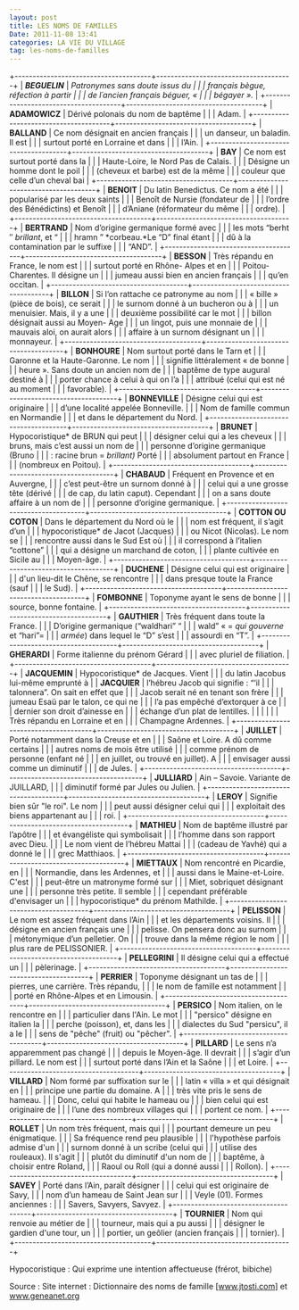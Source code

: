 ```yaml
---
layout: post
title: LES NOMS DE FAMILLES
Date: 2011-11-08 13:41
categories: LA VIE DU VILLAGE
tag: les-noms-de-familles
---
```


+--------------------------------------+--------------------------------------+
| ***BEGUELIN***                       | *Patronymes sans doute issus du      |
|                                      | français bègue, réfection à partir   |
|                                      | de l´ancien français béguer, «       |
|                                      | bégayer ».*                          |
+--------------------------------------+--------------------------------------+
| **ADAMOWICZ**                        | Dérivé polonais du nom de baptême    |
|                                      | Adam.                                |
+--------------------------------------+--------------------------------------+
| **BALLAND**                          | Ce nom désignait en ancien français  |
|                                      | un danseur, un baladin. Il est       |
|                                      | surtout porté en Lorraine et dans    |
|                                      | l’Ain.                               |
+--------------------------------------+--------------------------------------+
| **BAY**                              | Ce nom est surtout porté dans la     |
|                                      | Haute-Loire, le Nord Pas de Calais.  |
|                                      | Désigne un homme dont le poil        |
|                                      | (cheveux et barbe) est de la même    |
|                                      | couleur que celle d’un cheval bai    |
+--------------------------------------+--------------------------------------+
| **BENOIT**                           | Du latin Benedictus. Ce nom a été    |
|                                      | popularisé par les deux saints       |
|                                      | Benoît de Nursie (fondateur de       |
|                                      | l’ordre des Bénédictins) et Benoît   |
|                                      | d’Aniane (réformateur du même        |
|                                      | ordre).                              |
+--------------------------------------+--------------------------------------+
| **BERTRAND**                         | Nom d’origine germanique formé avec  |
|                                      | les mots “berht ″ *brillant*, et “   |
|                                      | hramn ” *corbeau.*Le “D” final étant |
|                                      | dû à la contamination par le suffixe |
|                                      | “AND”.                               |
+--------------------------------------+--------------------------------------+
| **BESSON**                           | Très répandu en France, le nom est   |
|                                      | surtout porté en Rhône- Alpes et en  |
|                                      | Poitou-Charentes. Il désigne un      |
|                                      | jumeau aussi bien en ancien français |
|                                      | qu’en occitan.                       |
+--------------------------------------+--------------------------------------+
| **BILLON**                           | Si l’on rattache ce patronyme au nom |
|                                      | « bille » (pièce de bois), ce serait |
|                                      | le surnom donné à un bucheron ou à   |
|                                      | un menuisier. Mais, il y a une       |
|                                      | deuxième possibilité car le mot      |
|                                      | billon désignait aussi au Moyen- Age |
|                                      | un lingot, puis une monnaie de       |
|                                      | mauvais aloi, on aurait alors        |
|                                      | affaire à un surnom désignant un     |
|                                      | monnayeur.                           |
+--------------------------------------+--------------------------------------+
| **BONHOURE**                         | Nom surtout porté dans le Tarn et    |
|                                      | Garonne et la Haute-Garonne. Le nom  |
|                                      | signifie littéralement « de bonne    |
|                                      | heure ». Sans doute un ancien nom de |
|                                      | baptême de type augural destiné à    |
|                                      | porter chance à celui à qui on l’a   |
|                                      | attribué (celui qui est né au moment |
|                                      | favorable).                          |
+--------------------------------------+--------------------------------------+
| **BONNEVILLE**                       | Désigne celui qui est originaire     |
|                                      | d’une localité appelée Bonneville.   |
|                                      | Nom de famille commun en Normandie   |
|                                      | et dans le département du Nord.      |
+--------------------------------------+--------------------------------------+
| **BRUNET**                           | Hypocoristique\* de BRUN qui peut    |
|                                      | désigner celui qui a les cheveux     |
|                                      | bruns, mais c’est aussi un nom de    |
|                                      | personne d’origine germanique (Bruno |
|                                      | : racine brun = *brillant)* Porté    |
|                                      | absolument partout en France         |
|                                      | (nombreux en Poitou).                |
+--------------------------------------+--------------------------------------+
| **CHABAUD**                          | Fréquent en Provence et en Auvergne, |
|                                      | c’est peut-être un surnom donné à    |
|                                      | celui qui a une grosse tête (dérivé  |
|                                      | de cap, du latin caput). Cependant   |
|                                      | on a sans doute affaire à un nom de  |
|                                      | personne d’origine germanique.       |
+--------------------------------------+--------------------------------------+
| **COTTON OU COTON**                  | Dans le département du Nord où le    |
|                                      | nom est fréquent, il s’agit d’un     |
|                                      | hypocoristique\* de Jacot (Jacques)  |
|                                      | ou Nicot (Nicolas). Le nom se        |
|                                      | rencontre aussi dans le Sud Est où   |
|                                      | il correspond à l’italien “cottone”  |
|                                      | qui a désigne un marchand de coton,  |
|                                      | plante cultivée en Sicile au         |
|                                      | Moyen-âge.                           |
+--------------------------------------+--------------------------------------+
| **DUCHENE**                          | Désigne celui qui est originaire     |
|                                      | d'un lieu-dit le Chêne, se rencontre |
|                                      | dans presque toute la France (sauf   |
|                                      | le Sud).                             |
+--------------------------------------+--------------------------------------+
| **FOMBONNE**                         | Toponyme ayant le sens de bonne      |
|                                      | source, bonne fontaine.              |
+--------------------------------------+--------------------------------------+
| **GAUTHIER**                         | Très fréquent dans toute la France.  |
|                                      | D’origine germanique (“waldhari” “   |
|                                      | wald” « = *qui gouverne* et “hari”=  |
|                                      | *armée*) dans lequel le “D” s’est    |
|                                      | assourdi en “T”.                     |
+--------------------------------------+--------------------------------------+
| **GHERARDI**                         | Forme italienne du prénom Gérard     |
|                                      | avec pluriel de filiation.           |
+--------------------------------------+--------------------------------------+
| **JACQUEMIN**                        | Hypocoristique\* de Jacques. Vient   |
|                                      | du latin Jacobus lui-même emprunté à |
| **JACQUIER**                         | l’hébreu Jacob qui signifie : “‘il   |
|                                      | talonnera”. On sait en effet que     |
|                                      | Jacob serait né en tenant son frère  |
|                                      | jumeau Esaü par le talon, ce qui ne  |
|                                      | l’a pas empêché d’extorquer à ce     |
|                                      | dernier son droit d’ainesse en       |
|                                      | échange d’un plat de lentilles.      |
|                                      |                                      |
|                                      | Très répandu en Lorraine et en       |
|                                      | Champagne Ardennes.                  |
+--------------------------------------+--------------------------------------+
| **JUILLET**                          | Porté notamment dans la Creuse et en |
|                                      | Saône et Loire. A dû comme certains  |
|                                      | autres noms de mois être utilisé     |
|                                      | comme prénom de personne (enfant né  |
|                                      | en juillet, ou trouvé en juillet). A |
|                                      | envisager aussi comme un diminutif   |
|                                      | de Jules.                            |
+--------------------------------------+--------------------------------------+
| **JULLIARD**                         | Ain – Savoie. Variante de JUILLARD,  |
|                                      | diminutif formé par Jules ou Julien. |
+--------------------------------------+--------------------------------------+
| **LEROY**                            | Signifie bien sûr "le roi". Le nom   |
|                                      | peut aussi désigner celui qui        |
|                                      | exploitait des biens appartenant au  |
|                                      | roi.                                 |
+--------------------------------------+--------------------------------------+
| **MATHIEU**                          | Nom de baptême illustré par l’apôtre |
|                                      | et évangéliste qui symbolisait       |
|                                      | l’homme dans son rapport avec Dieu.  |
|                                      | Le nom vient de l’hébreu Mattai      |
|                                      | (cadeau de Yavhé) qui a donné le     |
|                                      | grec Matthiaos.                      |
+--------------------------------------+--------------------------------------+
| **MIETTAUX**                         | Nom rencontré en Picardie, en        |
|                                      | Normandie, dans les Ardennes, et     |
|                                      | aussi dans le Maine-et-Loire. C'est  |
|                                      | peut-être un matronyme formé sur     |
|                                      | Miet, sobriquet désignant une        |
|                                      | personne très petite. Il semble      |
|                                      | cependant préférable d'envisager un  |
|                                      | hypocoristique\* du prénom Mathilde. |
+--------------------------------------+--------------------------------------+
| **PELISSON**                         | Le nom est assez fréquent dans l’Ain |
|                                      | et les départements voisins. Il      |
|                                      | désigne en ancien français une       |
|                                      | pelisse. On pensera donc au surnom   |
|                                      | métonymique d’un pelletier. On       |
|                                      | trouve dans la même région le nom    |
|                                      | plus rare de PELISSONIER.            |
+--------------------------------------+--------------------------------------+
| **PELLEGRINI**                       | Il désigne celui qui a effectué un   |
|                                      | pèlerinage.                          |
+--------------------------------------+--------------------------------------+
| **PERRIER**                          | Toponyme désignant un tas de         |
|                                      | pierres, une carrière. Très répandu, |
|                                      | le nom de famille est notamment      |
|                                      | porté en Rhône-Alpes et en Limousin. |
+--------------------------------------+--------------------------------------+
| **PERSICO**                          | Nom italien, on le rencontre en      |
|                                      | particulier dans l'Ain. Le mot       |
|                                      | "persico" désigne en italien la      |
|                                      | perche (poisson), et, dans les       |
|                                      | dialectes du Sud "persicu", il a le  |
|                                      | sens de "pêche" (fruit) ou "pêcher". |
+--------------------------------------+--------------------------------------+
| **PILLARD**                          | Le sens n’a apparemment pas changé   |
|                                      | depuis le Moyen-âge. Il devrait      |
|                                      | s’agir d’un pillard. Le nom est      |
|                                      | surtout porté dans l’Ain et la Saône |
|                                      | et Loire.                            |
+--------------------------------------+--------------------------------------+
| **VILLARD**                          | Nom formé par suffixation sur le     |
|                                      | latin « villa » et qui désignait en  |
|                                      | principe une partie du domaine. A    |
|                                      | très vite pris le sens de hameau.    |
|                                      | Donc, celui qui habite le hameau ou  |
|                                      | bien celui qui est originaire de     |
|                                      | l’une des nombreux villages qui      |
|                                      | portent ce nom.                      |
+--------------------------------------+--------------------------------------+
| ****ROLLET****                       | Un nom très fréquent, mais qui       |
|                                      | pourtant demeure un peu énigmatique. |
|                                      | Sa fréquence rend peu plausible      |
|                                      | l'hypothèse parfois admise d'un      |
|                                      | surnom donné à un scribe (celui qui  |
|                                      | utilise des rouleaux). Il s'agit     |
|                                      | plutôt du diminutif d'un nom de      |
|                                      | baptême, à choisir entre Roland,     |
|                                      | Raoul ou Roll (qui a donné aussi     |
|                                      | Rollon).                             |
+--------------------------------------+--------------------------------------+
| **SAVEY**                            | Porté dans l’Ain, paraît désigner    |
|                                      | celui qui est originaire de Savy,    |
|                                      | nom d’un hameau de Saint Jean sur    |
|                                      | Veyle (01). Formes anciennes :       |
|                                      | Savers, Savyers, Savyez.             |
+--------------------------------------+--------------------------------------+
| **TOURNIER**                         | Nom qui renvoie au métier de         |
|                                      | tourneur, mais qui a pu aussi        |
|                                      | désigner le gardien d'une tour, un   |
|                                      | portier, un geôlier (ancien français |
|                                      | tornier).                            |
+--------------------------------------+--------------------------------------+

Hypocoristique : Qui exprime une intention affectueuse (frérot, bibiche)

Source : Site internet : Dictionnaire des noms de famille
[www.jtosti.com] et www.geneanet.org

  [www.jtosti.com]: http://www.jtosti.com
